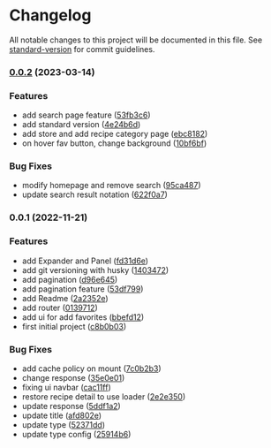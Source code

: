 # Changelog

All notable changes to this project will be documented in this file. See [standard-version](https://github.com/conventional-changelog/standard-version) for commit guidelines.

### [0.0.2](https://github.com/andreepratama27/masak-sih/compare/v0.0.1...v0.0.2) (2023-03-14)


### Features

* add search page feature ([53fb3c6](https://github.com/andreepratama27/masak-sih/commit/53fb3c631e82334900d9771b885d89509881891c))
* add standard version ([4e24b6d](https://github.com/andreepratama27/masak-sih/commit/4e24b6d19d2714f9038fe05960e4f1ca197d7317))
* add store and add recipe category page ([ebc8182](https://github.com/andreepratama27/masak-sih/commit/ebc818288f6eb386b38c4c2856d5dce034c45afe))
* on hover fav button, change background ([10bf6bf](https://github.com/andreepratama27/masak-sih/commit/10bf6bfedef358517f311f5eebfd2ce5a8a30513))


### Bug Fixes

* modify homepage and remove search ([95ca487](https://github.com/andreepratama27/masak-sih/commit/95ca487fbf55e3ee8921f00a3a1b49aaeb30212e))
* update search result notation ([622f0a7](https://github.com/andreepratama27/masak-sih/commit/622f0a72c86982a3fb7f96a9c0c9d223796b0386))

### 0.0.1 (2022-11-21)


### Features

* add Expander and Panel ([fd31d6e](https://github.com/andreepratama27/masak-sih/commit/fd31d6e3c306ccb05cb9b05f807eb6fc74eae10b))
* add git versioning with husky ([1403472](https://github.com/andreepratama27/masak-sih/commit/1403472fec237fa8e0f5c9138964269517160633))
* add pagination ([d96e645](https://github.com/andreepratama27/masak-sih/commit/d96e645a7c85958ad07fc0d154a32afe17caff17))
* add pagination feature ([53df799](https://github.com/andreepratama27/masak-sih/commit/53df7999f60cdd1b6488a5dabaa9e515a690a2f9))
* add Readme ([2a2352e](https://github.com/andreepratama27/masak-sih/commit/2a2352ee24ee8b9d09a09ce91e8fde0fe86c0f8e))
* add router ([0139712](https://github.com/andreepratama27/masak-sih/commit/013971244e8608aaaf0a1630c2c67faca9ca0c02))
* add ui for add favorites ([bbefd12](https://github.com/andreepratama27/masak-sih/commit/bbefd12feae0bdbbb26aede27a823607a3f441ba))
* first initial project ([c8b0b03](https://github.com/andreepratama27/masak-sih/commit/c8b0b0383c392b5022e3b6f8112c605f9c901545))


### Bug Fixes

* add cache policy on mount ([7c0b2b3](https://github.com/andreepratama27/masak-sih/commit/7c0b2b305047a47440aa139cd7938b82952461df))
* change response ([35e0e01](https://github.com/andreepratama27/masak-sih/commit/35e0e01a9e57728f784946a8a3cab2f7d3f9318c))
* fixing ui navbar ([cac11ff](https://github.com/andreepratama27/masak-sih/commit/cac11ff21a69caac75653d514251ba51433c8a59))
* restore recipe detail to use loader ([2e2e350](https://github.com/andreepratama27/masak-sih/commit/2e2e350c3f9e0af0ca44114742fdff5bc3a9257c))
* update response ([5ddf1a2](https://github.com/andreepratama27/masak-sih/commit/5ddf1a273203d1e02475458d17e4d1c0b23c5bb9))
* update title ([afd802e](https://github.com/andreepratama27/masak-sih/commit/afd802e53bf3dd23cadb29bf7c1ef5e5dd2b52aa))
* update type ([52371dd](https://github.com/andreepratama27/masak-sih/commit/52371dd3c84347c8feb733348a8839ab66a3658a))
* update type config ([25914b6](https://github.com/andreepratama27/masak-sih/commit/25914b61e8af65a922ce303a671ef325ad007929))
